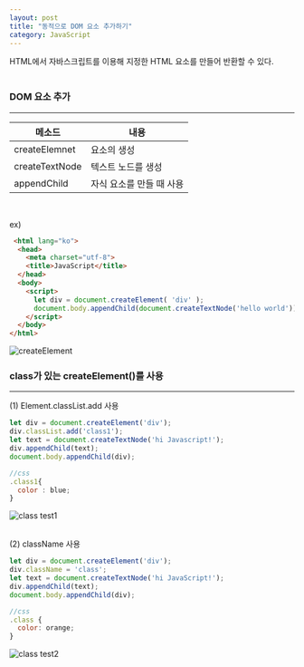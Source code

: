 ```yaml
---
layout: post
title: "동적으로 DOM 요소 추가하기"
category: JavaScript
---
```

HTML에서 자바스크립트를 이용해 지정한 HTML 요소를 만들어 반환할 수 있다.    
&nbsp;

### DOM 요소 추가
---

|메소드|내용|
|---|---|
|createElemnet|요소의 생성|   
|createTextNode|텍스트 노드를 생성|
|appendChild|자식 요소를 만들 때 사용|   

&nbsp;

ex)    
```html
 <html lang="ko">
  <head>
    <meta charset="utf-8">
    <title>JavaScript</title>
  </head>
  <body>
    <script>
      let div = document.createElement( 'div' );
      document.body.appendChild(document.createTextNode('hello world'));
    </script>
  </body>
</html>
 ```   
 
 ![createElement](https://user-images.githubusercontent.com/83875844/216478855-7348f9a9-d064-45ea-b546-e86a6a79771f.png)   

### class가 있는 createElement()를 사용  
--- 
(1) Element.classList.add 사용   
```javascript
let div = document.createElement('div');
div.classList.add('class1');
let text = document.createTextNode('hi Javascript!');
div.appendChild(text);
document.body.appendChild(div);

//css
.class1{
  color : blue;
}
```
![class test1](https://user-images.githubusercontent.com/83875844/216478567-33a8bc2c-7b73-4b01-882b-6ef01e40eecf.png)   
&nbsp;

(2) className 사용
```javascript
let div = document.createElement('div');
div.className = 'class';
let text = document.createTextNode('hi JavaScript!');
div.appendChild(text);
document.body.appendChild(div);

//css
.class {
  color: orange;
}
```
![class test2](https://user-images.githubusercontent.com/83875844/216479241-c4bbde9b-0737-47f7-a36f-452446db80a0.png)